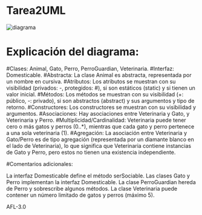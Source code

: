 # Tarea2UML
![diagrama](https://github.com/user-attachments/assets/ec54c987-60f7-4a14-b26d-3235bcc7d47e)


# Explicación del diagrama:

#Clases:
Animal, Gato, Perro, PerroGuardian, Veterinaria.
#Interfaz:
Domesticable.
#Abstracta: 
La clase Animal es abstracta, representada por un nombre en cursiva.
#Atributos: 
Los atributos se muestran con su visibilidad (privados: -, protegidos: #), si son estáticos (static) y si tienen un valor inicial.
#Métodos: 
Los métodos se muestran con su visibilidad (+: público, -: privado), si son abstractos (abstract) y sus argumentos y tipo de retorno.
#Constructores:
Los constructores se muestran con su visibilidad y argumentos.
#Asociaciones: 
Hay asociaciones entre Veterinaria y Gato, y Veterinaria y Perro.
#Multiplicidad/Cardinalidad:
Veterinaria puede tener cero o más gatos y perros (0..*), mientras que cada gato y perro pertenece a una sola veterinaria (1).
#Agregación:
La asociación entre Veterinaria y Gato/Perro es de tipo agregación (representada por un diamante blanco en el lado de Veterinaria), lo que significa que Veterinaria contiene instancias de Gato y Perro, pero estos no tienen una existencia independiente.


#Comentarios adicionales:

La interfaz Domesticable define el método serSociable.
Las clases Gato y Perro implementan la interfaz Domesticable.
La clase PerroGuardian hereda de Perro y sobrescribe algunos métodos.
La clase Veterinaria puede contener un número limitado de gatos y perros (máximo 5).


AFL-3.0
